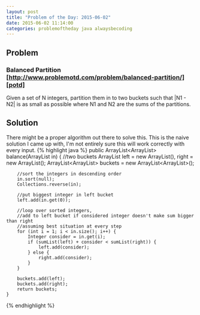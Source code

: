 ```yaml
---
layout: post
title: "Problem of the Day: 2015-06-02"
date: 2015-06-02 11:14:00
categories: problemoftheday java alwaysbecoding
---
```


## Problem  
### Balanced Partition [http://www.problemotd.com/problem/balanced-partition/][potd]
Given a set of N integers, partition them in to two buckets such that |N1 - N2| is as small as possible where N1 and N2 are the sums of the partitions.
## Solution
There might be a proper algorithm out there to solve this. This is the naive solution I came up with, I'm not entirely sure this will work correctly with every input.
{% highlight java %}
public ArrayList<ArrayList<Integer>> balance(ArrayList<Integer> in) {
		//two buckets
		ArrayList<Integer> left = new ArrayList<Integer>(), right = new ArrayList<Integer>();
		ArrayList<ArrayList<Integer>> buckets = new ArrayList<ArrayList<Integer>>();

		//sort the integers in descending order
		in.sort(null);
		Collections.reverse(in);

		//put biggest integer in left bucket
		left.add(in.get(0));

		//loop over sorted integers,
		//add to left bucket if considered integer doesn't make sum bigger than right
		//assuming best situation at every step
		for (int i = 1; i < in.size(); i++) {
			Integer consider = in.get(i);
			if (sumList(left) + consider < sumList(right)) {
				left.add(consider);
			} else {
				right.add(consider);
			}
		}

		buckets.add(left);
		buckets.add(right);
		return buckets;
	}
{% endhighlight %}
